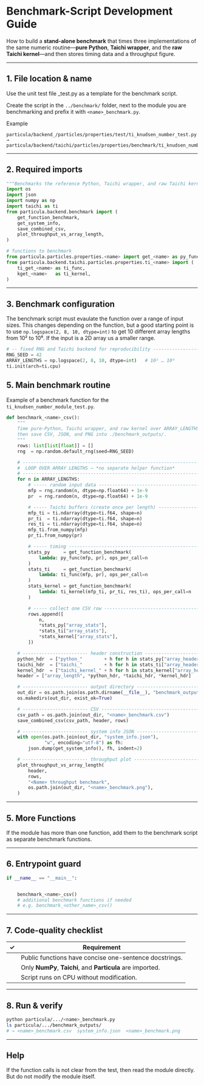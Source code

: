 # Benchmark-Script Development Guide

How to build a **stand-alone benchmark** that times three
implementations of the same numeric routine—**pure Python**, **Taichi wrapper**,
and the **raw Taichi kernel**—and then stores timing data and a throughput
figure.

---

## 1. File location & name

Use the unit test file <name>_test.py as a template for the benchmark script.

Create the script in the `../benchmark/` folder, next to the module <name> you are benchmarking and prefix it with
`<name>_benchmark.py`.

Example

```
particula/backend_/particles/properties/test/ti_knudsen_number_test.py
→ particula/backend/taichi/particles/properties/benchmark/ti_knudsen_number_benchmark.py
```

---

## 2. Required imports

```python
"""Benchmarks the reference Python, Taichi wrapper, and raw Taichi kernel."""
import os
import json
import numpy as np
import taichi as ti
from particula.backend.benchmark import (
    get_function_benchmark,
    get_system_info,
    save_combined_csv,
    plot_throughput_vs_array_length,
)

# functions to benchmark
from particula.particles.properties.<name> import get_<name> as py_func
from particula.backend.taichi.particles.properties.ti_<name> import (
    ti_get_<name> as ti_func,
    kget_<name>   as ti_kernel,
)
```

---

## 3. Benchmark configuration

The benchmark script must evaulate the function over a range of input sizes.
This changes depending on the function, but a good starting point is to use
`np.logspace(2, 8, 10, dtype=int)` to get 10 different array lengths from 10² to 10⁸.
If the input is a 2D array us a smaller range.


```python
# -- fixed RNG and Taichi backend for reproducibility -------------------
RNG_SEED = 42
ARRAY_LENGTHS = np.logspace(2, 8, 10, dtype=int)   # 10² … 10⁸
ti.init(arch=ti.cpu)
```


## 5. Main benchmark routine

Example of a benchmark function for the `ti_knudsen_number_module_test.py`.

```python
def benchmark_<name>_csv():
    """
    Time pure-Python, Taichi wrapper, and raw kernel over ARRAY_LENGTHS,
    then save CSV, JSON, and PNG into ./benchmark_outputs/.
    """
    rows: list[list[float]] = []
    rng  = np.random.default_rng(seed=RNG_SEED)

    # ------------------------------------------------------------------ #
    #  LOOP OVER ARRAY LENGTHS – *no separate helper function*           #
    # ------------------------------------------------------------------ #
    for n in ARRAY_LENGTHS:
        # ----- random input data ---------------------------------------
        mfp = rng.random(n, dtype=np.float64) + 1e-9
        pr  = rng.random(n, dtype=np.float64) + 1e-9

        # ----- Taichi buffers (create once per length) -----------------
        mfp_ti = ti.ndarray(dtype=ti.f64, shape=n)
        pr_ti  = ti.ndarray(dtype=ti.f64, shape=n)
        res_ti = ti.ndarray(dtype=ti.f64, shape=n)
        mfp_ti.from_numpy(mfp)
        pr_ti.from_numpy(pr)

        # ----- timing --------------------------------------------------
        stats_py     = get_function_benchmark(
            lambda: py_func(mfp, pr), ops_per_call=n
        )
        stats_ti     = get_function_benchmark(
            lambda: ti_func(mfp, pr), ops_per_call=n
        )
        stats_kernel = get_function_benchmark(
            lambda: ti_kernel(mfp_ti, pr_ti, res_ti), ops_per_call=n
        )

        # ----- collect one CSV row ------------------------------------
        rows.append([
            n,
            *stats_py["array_stats"],
            *stats_ti["array_stats"],
            *stats_kernel["array_stats"],
        ])

    # ------------------------ header construction ----------------------
    python_hdr  = ["python_"        + h for h in stats_py["array_headers"]]
    taichi_hdr  = ["taichi_"        + h for h in stats_ti["array_headers"]]
    kernel_hdr  = ["taichi_kernel_" + h for h in stats_kernel["array_headers"]]
    header = ["array_length", *python_hdr, *taichi_hdr, *kernel_hdr]

    # ------------------------ output directory -------------------------
    out_dir = os.path.join(os.path.dirname(__file__), "benchmark_outputs")
    os.makedirs(out_dir, exist_ok=True)

    # ------------------------ CSV --------------------------------------
    csv_path = os.path.join(out_dir, "<name>_benchmark.csv")
    save_combined_csv(csv_path, header, rows)

    # ------------------------ system info JSON -------------------------
    with open(os.path.join(out_dir, "system_info.json"),
              "w", encoding="utf-8") as fh:
        json.dump(get_system_info(), fh, indent=2)

    # ------------------------ throughput plot --------------------------
    plot_throughput_vs_array_length(
        header,
        rows,
        "<Name> throughput benchmark",
        os.path.join(out_dir, "<name>_benchmark.png"),
    )

```

---

## 5. More Functions

If the module has more than one function, add them to the benchmark script
as separate benchmark functions.

---

## 6. Entrypoint guard

```python
if __name__ == "__main__":


    benchmark_<name>_csv()
    # additional benchmark functions if needed
    # e.g. benchmark_<other_name>_csv()
```

---

## 7. Code-quality checklist

| ✓ | Requirement                                                 |
| - | ----------------------------------------------------------- |
|   | Public functions have concise one-sentence docstrings.      |
|   | Only **NumPy**, **Taichi**, and **Particula** are imported. |
|   | Script runs on CPU without modification.                    |

---

## 8. Run & verify

```bash
python particula/.../<name>_benchmark.py
ls particula/.../benchmark_outputs/
# → <name>_benchmark.csv  system_info.json  <name>_benchmark.png
```


---

## Help

If the function calls is not clear from the test, then read the module
directly. But do not modify the module itself.